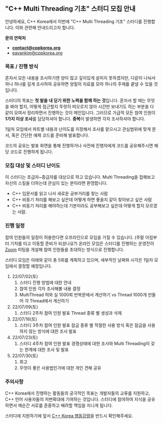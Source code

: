 
## "C++ Multi Threading 기초" 스터디 모집 안내

안녕하세요, C++ Korea에서 이번에 "C++ Multi Threading 기초" 스터디를 진행합니다. 이와 관련해 안내드리고자 합니다.

**문의 연락처**

* **[contact@cppkorea.org](mailto:contact@cppkorea.org)**
* [eavankim@cppkorea.org](mailto:eavankim@cppkorea.org)

### 목표 / 진행 방식

혼자서 모든 내용을 조사하기엔 양이 많고 깊이있게 살피지 못하겠지만,
다같이 나눠서 하나 하나를 깊게 조사하여 공유하면 양질의 자료를 모아 하나의 주제를 끝낼 수 있을 것 입니다.

스터디의 목표는 **첫 발을 내 딛기 위한 노력을 함께 하는 것**입니다.
혼자서 할 때는 무엇을 봐야 할지, 어떻게 접근할지 뚜렷히 떠오르지 않아 시간만 보내기도 하는 부분을 다 같이 모여서 정리하면서 진행하는 것이 메인입니다.
그러므로 가급적 모든 참여 인원이 **1가지 이상 조사**를 담당하셔야 합니다.
**중복**이 발생하면 각자 조사하셔야 합니다.

1일차 모임에서 파트별 내용과 난이도를 지정해서 조사를 맡으시고 관심범위에 맞게 문서, 혹은 간단한 예제 코드를 준비해 발표합니다.

코드의 공유는 발표 화면을 통해 진행하거나 사전에 진행자에게 코드를 공유해주시면 해당 코드로 진행하게 됩니다.

### 모집 대상 및 스터디 난이도

이 스터디는 초급자~중급자를 대상으로 하고 있습니다.
Multi Threading을 접해보고 자신의 스킬을 더하는데 관심이 있는 분이라면 환영합니다.

* C++ 입문서를 읽고 나서 새로운 공부거리를 찾는 사람
* C++ 비동기 처리를 해보고 싶은데 어떻게 하면 좋을지 같이 찾아보고 싶은 사람
* C++ 비동기 처리를 해야하는데 기본이라도 공부해보고 싶은데 어떻게 할지 모르겠는 사람.

### 진행 일정

참여 인원들의 일정이 허용한다면 오프라인으로 모임을 가질 수 있습니다.
(주말 아침부터 기차를 타고 이동할 준비가 되셨나요?)
온라인 모임은 스터디를 진행하는 운영진이 [Zoom](https://zoom.us/) 미팅을 개설해 참여 인원들을 초대하는 방식으로 진행합니다.

스터디 모임은 아래와 같이 총 5회를 계획하고 있으며, 세부적인 날짜와 시각은 1일차 모임에서 결정할 예정입니다.

1. 22/07/02(토)
    1. 스터디 진행 방법에 대한 안내
    2. 참여 인원 각자 조사해볼 내용 결정
    3. MultiThread 허와 실
        1000회 반복문에서 계산하기 vs Thread 1000개 만들어 각 Thread에서 계산하기
2. 22/07/09(토)
    1. 스터디 2주차 참여 인원 발표
        Thread 종류 별 생성과 삭제
3. 22/07/16(토)
    1. 스터디 3주차 참여 인원 발표
        잠금 종류 별 적절한 사용 방식 혹은 잠금을 사용하지 않는 방식에 대한 조사 발표
4. 22/07/23(토)
    1. 스터디 4주차 참여 인원 발표
        경쟁상태에 대한 조사와 Multi Threading이 갖는 한계에 대한 조사 및 발표
5. 22/07/30(토)
    1. 회고
    2. 무엇이 좋은 사용법인가에 대한 개인 견해 공유

### 주의사항

C++ Korea에서 진행하는 활동들의 궁극적인 목표는 개발자들의 교류를 지원하고, C++ 언어 사용자들의 저변확대에 기여하는 것입니다.
스터디에 참여하여 지식을 공유하면서 매순간 서로를 존중하고 배려할 책임을 지니게 됩니다.

스터디에 지원하기에 앞서 [C++ Korea 행동강령](https://github.com/cppkorea/codeofconduct)을 반드시 확인해주세요.